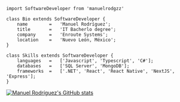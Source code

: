 ```
import SoftwareDeveloper from 'manuelrodgzz'

class Bio extends SoftwareDeveloper {
    name        =   'Manuel Rodríguez';
    title       =   'IT Bacherlo degree';
    company     =   'Enroute Systems';
    location    =   'Nuevo León, México';
}

class Skills extends SoftwareDeveloper {
    languages   =   ['Javascript', 'Typescript', 'C#'];
    databases   =   ['SQL Server', 'MongoDB'];
    frameworks  =   ['.NET', 'React', 'React Native', 'NextJS', 'Express'];
}
```

[![Manuel Rodríguez's GitHub stats](https://github-readme-stats.vercel.app/api?username=manuelrodgzz)](https://github.com/anuraghazra/github-readme-stats)